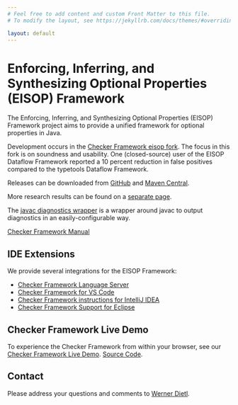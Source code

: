 ```yaml
---
# Feel free to add content and custom Front Matter to this file.
# To modify the layout, see https://jekyllrb.com/docs/themes/#overriding-theme-defaults

layout: default
---
```

# Enforcing, Inferring, and Synthesizing Optional Properties (EISOP) Framework

The Enforcing, Inferring, and Synthesizing Optional Properties (EISOP) Framework project
aims to provide a unified framework for optional properties in Java.

Development occurs in the
[Checker Framework eisop fork](https://github.com/eisop/checker-framework).
The focus in this fork is on soundness and usability.
One (closed-source) user of the EISOP Dataflow Framework reported a 10 percent
reduction in false positives compared to the typetools Dataflow Framework.

Releases can be downloaded from
[GitHub](https://github.com/eisop/checker-framework/releases) and
[Maven Central](https://central.sonatype.dev/namespace/io.github.eisop).

More research results can be found on a
[separate page](https://opprop.github.io/).

The [javac diagnostics wrapper](https://github.com/eisopux/javac-diagnostics-wrapper)
is a wrapper around javac to output diagnostics in an easily-configurable way.

[Checker Framework Manual](/cf/index.html)


## IDE Extensions

We provide several integrations for the EISOP Framework:

* [Checker Framework Language Server](https://github.com/eisopux/checker-framework-languageserver/)
* [Checker Framework for VS Code](https://github.com/eisopux/checker-framework-vscode)
* [Checker Framework instructions for IntelliJ IDEA](https://github.com/eisopux/checker-framework-idea)
* [Checker Framework Support for Eclipse](https://github.com/eisopux/checker-framework-eclipse)


## Checker Framework Live Demo

To experience the Checker Framework from within your browser, see our
[Checker Framework Live Demo](http://eisop.uwaterloo.ca/live/).
[Source Code](https://github.com/eisop/webserver/).


## Contact

Please address your questions and comments to
[Werner Dietl](https://ece.uwaterloo.ca/~wdietl/contact.html).